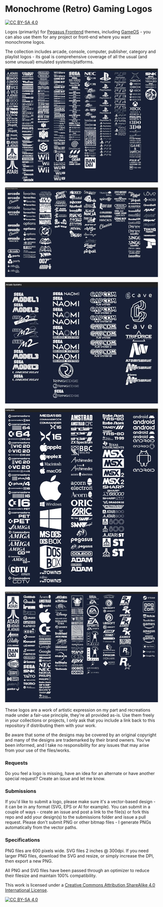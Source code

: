 # Monochrome (Retro) Gaming Logos

[![CC BY-SA 4.0][cc-by-sa-shield]][cc-by-sa]


Logos (primarily) for [Pegasus Frontend](https://pegasus-frontend.org/) themes, including [GameOS](https://github.com/PlayingKarrde/gameOS) - you can also use them for any project or front-end where you want monochrome logos.

The collection includes arcade, console, computer, publisher, category and playlist logos - its goal is comprehensive coverage of all the usual (and some unusual) emulated systems/platforms. 

![sample of logos](https://github.com/HVR88/Monochrome-Gaming-Logos/blob/main/sample_consoles.jpg)

![sample of logos](https://github.com/HVR88/Monochrome-Gaming-Logos/blob/main/sample_playlists.jpg)

![sample of logos](https://github.com/HVR88/Monochrome-Gaming-Logos/blob/main/sample_arcadeboards.jpg)

![sample of logos](https://github.com/HVR88/Monochrome-Gaming-Logos/blob/main/sample_computers.jpg)

![sample of logos](https://github.com/HVR88/Monochrome-Gaming-Logos/blob/main/sample_publishers.jpg)


These logos are a work of artistic expression on my part and recreations made under a fair-use principle, they're all provided as-is. Use them freely in your collections or projects, I only ask that you include a link back to this repository if distributing them with your work. 

Be aware that some of the designs may be covered by an original copyright and many of the designs are trademarked by their brand owners. You've been informed, and I take no responsibility for any issues that may arise from your use of the files/works. 

### Requests

Do you feel a logo is missing, have an idea for an alternate or have another special request? Create an issue and let me know.

### Submissions

If you'd like to submit a logo, please make sure it's a vector-based design - it can be in any format (SVG, EPS or AI for example). You can submit in a couple of ways - create an issue and post a link to the file(s) or fork this repo and add your design(s) to the submissions folder and issue a pull request. Please don't submit PNG or other bitmap files - I generate PNGs automatically from the vector paths.

### Specifications

PNG files are 600 pixels wide.  SVG files 2 inches @ 300dpi. If you need larger PNG files, download the SVG and resize, or simply increase the DPI, then export a new PNG.

All PNG and SVG files have been passed through an optimizer to reduce their filesize and maintain 100% compatibility.

This work is licensed under a
[Creative Commons Attribution ShareAlike 4.0 International License][cc-by-sa].

[![CC BY-SA 4.0][cc-by-sa-image]][cc-by-sa]

[cc-by-sa]: http://creativecommons.org/licenses/by-sa/4.0/
[cc-by-sa-image]: https://licensebuttons.net/l/by-sa/4.0/88x31.png
[cc-by-sa-shield]: https://img.shields.io/badge/License-CC%20BY--SA%204.0-lightgrey.svg


